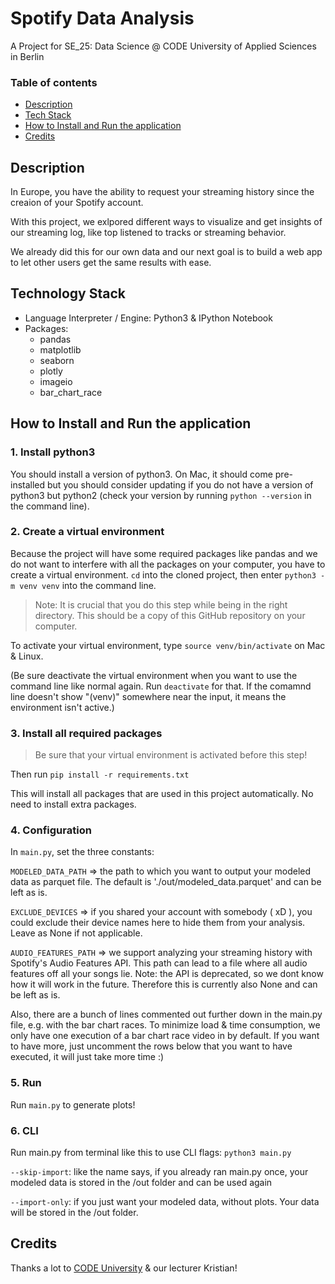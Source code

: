 # Spotify Data Analysis

A Project for SE_25: Data Science @ CODE University of Applied Sciences in Berlin

### Table of contents

- [Description](#description)
- [Tech Stack](#technology-stack)
- [How to Install and Run the application](#how-to-install-and-run-the-application)
- [Credits](#credits)

## Description

In Europe, you have the ability to request your streaming history since the creaion of your Spotify account.

With this project, we exlpored different ways to visualize and get insights of our streaming log, like top listened to tracks or streaming behavior.

We already did this for our own data and our next goal is to build a web app to let other users get the same results with ease.

## Technology Stack

- Language Interpreter / Engine: Python3 & IPython Notebook
- Packages:
  - pandas
  - matplotlib
  - seaborn
  - plotly
  - imageio
  - bar_chart_race

## How to Install and Run the application

### 1. Install python3

You should install a version of python3. On Mac, it should come pre-installed but you should consider updating if you do not have a version of python3 but python2 (check your version by running `python --version` in the command line).

### 2. Create a virtual environment

Because the project will have some required packages like pandas and we do not want to interfere with all the packages on your computer, you have to create a virtual environment. `cd` into the cloned project, then enter `python3 -m venv venv` into the command line.

> Note: It is crucial that you do this step while being in the right directory. This should be a copy of this GitHub repository on your computer.

To activate your virtual environment, type `source venv/bin/activate` on Mac & Linux.

(Be sure deactivate the virtual environment when you want to use the command line like normal again. Run `deactivate` for that. If the comamnd line doesn't show "(venv)" somewhere near the input, it means the environment isn't active.)

### 3. Install all required packages

> Be sure that your virtual environment is activated before this step!

Then run `pip install -r requirements.txt`

This will install all packages that are used in this project automatically. No need to install extra packages.

### 4. Configuration

In `main.py`, set the three constants:

`MODELED_DATA_PATH` => the path to which you want to output your modeled data as parquet file. The default is './out/modeled_data.parquet' and can be left as is.

`EXCLUDE_DEVICES` => if you shared your account with somebody ( xD ), you could exclude their device names here to hide them from your analysis. Leave as None if not applicable.

`AUDIO_FEATURES_PATH` => we support analyzing your streaming history with Spotify's Audio Features API. This path can lead to a file where all audio features off all your songs lie. Note: the API is deprecated, so we dont know how it will work in the future. Therefore this is currently also None and can be left as is.

Also, there are a bunch of lines commented out further down in the main.py file, e.g. with the bar chart races. To minimize load & time consumption, we only have one execution of a bar chart race video in by default. If you want to have more, just uncomment the rows below that you want to have executed, it will just take more time :)

### 5. Run

Run `main.py` to generate plots!

### 6. CLI

Run main.py from terminal like this to use CLI flags: `python3 main.py`

`--skip-import`: like the name says, if you already ran main.py once, your modeled data is stored in the /out folder and can be used again

`--import-only`: if you just want your modeled data, without plots. Your data will be stored in the /out folder.

## Credits

Thanks a lot to [CODE University](https://code.berlin) & our lecturer Kristian!
